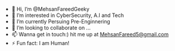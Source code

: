- 👋 Hi, I’m @MehsanFareedGeeky
- 👀 I’m interested in CyberSecurity, A.I and Tech
- 🌱 I’m currently Persuing Pre-Enginnering
- 💞️ I’m looking to collaborate on ...
- 📫 Wanna get in touch:) hit me up at MehsanFareed5@gmail.com
- ⚡ Fun fact: I am Human!

<!---
MehsanFareedGeeky/MehsanFareedGeeky is a ✨ special ✨ repository because its `README.md` (this file) appears on your GitHub profile.
You can click the Preview link to take a look at your changes.
--->
